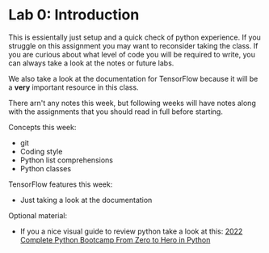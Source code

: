 # Lab 0: Introduction
This is essientally just setup and a quick check of python experience. If you struggle on this assignment you may want to reconsider taking the class. If you are curious about what level of code you will be required to write, you can always take a look at the notes or future labs.

We also take a look at the documentation for TensorFlow because it will be a **very** important resource in this class.

There arn't any notes this week, but following weeks will have notes along with the assignments that you should read in full before starting.

Concepts this week:
 - git
 - Coding style
 - Python list comprehensions
 - Python classes

TensorFlow features this week:
 - Just taking a look at the documentation

Optional material:
 - If you a nice visual guide to review python take a look at this: [2022 Complete Python Bootcamp From Zero to Hero in Python](https://rb.gy/umyram)
